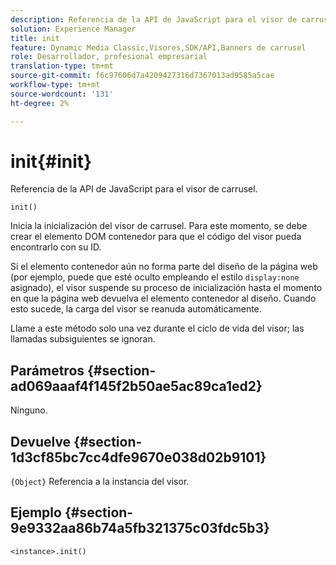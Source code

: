 ```yaml
---
description: Referencia de la API de JavaScript para el visor de carrusel.
solution: Experience Manager
title: init
feature: Dynamic Media Classic,Visores,SDK/API,Banners de carrusel
role: Desarrollador, profesional empresarial
translation-type: tm+mt
source-git-commit: f6c97606d7a4209427316d7367013ad9585a5cae
workflow-type: tm+mt
source-wordcount: '131'
ht-degree: 2%

---
```



# init{#init}

Referencia de la API de JavaScript para el visor de carrusel.

`init()`

Inicia la inicialización del visor de carrusel. Para este momento, se debe crear el elemento DOM contenedor para que el código del visor pueda encontrarlo con su ID.

Si el elemento contenedor aún no forma parte del diseño de la página web (por ejemplo, puede que esté oculto empleando el estilo `display:none` asignado), el visor suspende su proceso de inicialización hasta el momento en que la página web devuelva el elemento contenedor al diseño. Cuando esto sucede, la carga del visor se reanuda automáticamente.

Llame a este método solo una vez durante el ciclo de vida del visor; las llamadas subsiguientes se ignoran.

## Parámetros {#section-ad069aaaf4f145f2b50ae5ac89ca1ed2}

Ninguno.

## Devuelve {#section-1d3cf85bc7cc4dfe9670e038d02b9101}

`{Object}` Referencia a la instancia del visor.

## Ejemplo {#section-9e9332aa86b74a5fb321375c03fdc5b3}

```
<instance>.init()
```

